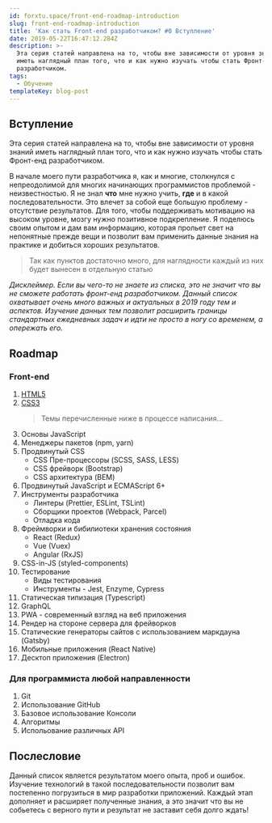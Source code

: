 ```yaml
---
id: forxtu.space/front-end-roadmap-introduction
slug: front-end-roadmap-introduction
title: 'Как стать Front-end разработчиком? #0 Вступление'
date: 2019-05-22T16:47:12.284Z
description: >-
  Эта серия статей направлена на то, чтобы вне зависимости от уровня знаний
  иметь наглядный план того, что и как нужно изучать чтобы стать Фронт-енд
  разработчиком.
tags:
  - Обучение
templateKey: blog-post
---
```

## Вступление

Эта серия статей направлена на то, чтобы вне зависимости от уровня знаний иметь наглядный план того, что и как нужно изучать чтобы стать Фронт-енд разработчиком.

В начале моего пути разработчика я, как и многие, столкнулся с непреодолимой для многих начинающих программистов проблемой - неизвестностью. Я не знал **что** мне нужно учить, **где** и в какой последовательности. Это влечет за собой еще большую проблему - отсутствие результатов. Для того, чтобы поддерживать мотивацию на высоком уровне, мозгу нужно позитивное подкрепление. Я поделюсь своим опытом и дам вам информацию, которая прольет свет на непонятные прежде вещи и позволит вам применить данные знания на практике и добиться хороших результатов.

> Так как пунктов достаточно много, для наглядности каждый из них будет вынесен в отдельную статью

_Дисклеймер. Если вы чего-то не знаете из списка,  это не значит что вы не сможете работать фронт-енд разработчиком. Данный список охватывает очень много важных и актуальных в 2019 году тем и аспектов. Изучение данных тем позволит расширить границы стандартных ежедневных задач и идти не просто в ногу со временем, а опережать его._

## Roadmap

### Front-end

1. [HTML5](front-end-roadmap-html/)
2. [CSS3](front-end-roadmap-css/)
   > Темы перечисленные ниже в процессе написания...
3. Основы JavaScript
4. Менеджеры пакетов (npm, yarn)
5. Продвинутый CSS
   * CSS Пре-процессоры (SCSS, SASS, LESS)
   * CSS фрейворк (Bootstrap)
   * CSS архитектура (BEM)
6. Продвинутый JavaScript и ECMAScript 6+
7. Инструменты разработчика
   * Линтеры (Prettier, ESLint, TSLint)
   * Сборщики проектов (Webpack, Parcel)
   * Отладка кода
8. Фреймворки и бибилиотеки хранения состояния
   * React (Redux)
   * Vue (Vuex)
   * Angular (RxJS)
9. CSS-in-JS (styled-components)
10. Тестирование
    * Виды тестирования 
    * Инструменты - Jest, Enzyme, Cypress
11. Статическая типизация (Typescript)
12. GraphQL
13. PWA - современный взгляд на веб приложения
14. Рендер на стороне сервера для фрейворков
15. Статические генераторы сайтов с использованием маркдауна (Gatsby)
16. Мобильные приложения (React Native)
17. Десктоп приложения (Electron)

### Для программиста любой направленности

1. Git
2. Использование GitHub
3. Базовое использование Консоли
4. Алгоритмы
5. Испольование различных API

## Послесловие

Данный список является результатом моего опыта, проб и ошибок. Изучение технологий в такой последовательности позволит вам постепенно погрузиться в мир разработки приложений. Каждый этап дополняет и расширяет полученные знания, а это значит что вы не собьетесь с верного пути и результат не заставит себя долго ждать!
